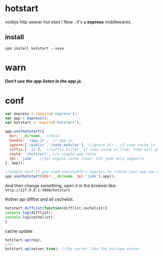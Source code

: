 # hotstart
nodejs http seaver  hot start ! Now , it's a  __express__  middlewares.
## install
`npm install hotstart --save`
# warn
___Don't use the app.listen  in the app.js.___
# conf
```javascript
var express = require('express');
var app = express();
var hotstart = require('hotstart');

app.use(hotstart({
  dir: __dirname,  //must
  handle: '/app.js',  // app.js
  ignore:['/public','/node_modules'], //ignore dir . if view cache is false, then will push view path
  suffix:['.js'],  //suffix Filter. if view cache is true, then will push view engine
  route: '/hotstart', //a simple web route
  tpl: 'jade',  //tpl engine cache clear. EJS jade only supports
}, app));

//Simple conf.if you used executable's express to create your app.you only set:
app.use(hotstart({dir:__dirname, tpl:'jade'},app));
```
And then change something, open it in the browser.like: `http://127.0.0.1:3000/hotstart`

#other api 
difflist and all cechelist.
```javascript
hotstart.diffList(function(difflist,cechelist){
console.log(difflist);
console.log(cechelist);
}
```
cache update
```javascript
hotstart.up(req);
//or
hotstart.up(server,true); //the server like the bin/www server.
```
